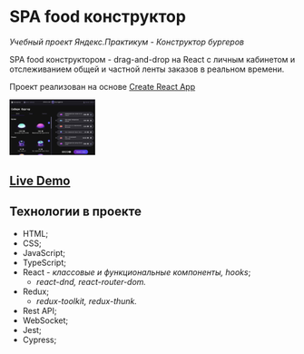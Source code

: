 # SPA food конструктор

*Учебный проект Яндекс.Практикум - Конструктор бургеров*

SPA food конструктором - drag-and-drop на React c личным кабинетом и отслеживанием общей и частной ленты заказов в реальном времени.

Проект реализован на основе [Create React App](https://github.com/facebook/create-react-app)

<img src='https://github.com/wood-stock/react-burger/blob/main/prev.jpg' width=30%/>

## [Live Demo](https://wood-stock.github.io/react-burger/)

## Технологии в проекте

* HTML;
* CSS;
* JavaScript;
* TypeScript;
* React - *классовые и функциональные компоненты, hooks*;
  * *react-dnd, react-router-dom.*
* Redux;
  * *redux-toolkit, redux-thunk.*
* Rest API;
* WebSocket;
* Jest;
* Cypress;
